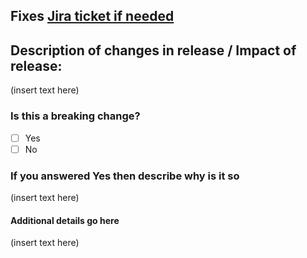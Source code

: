 ## Fixes [Jira ticket if needed](link)

## Description of changes in release / Impact of release:
(insert text here)

### Is this a breaking change?
  - [ ] Yes
  - [ ] No

### If you answered Yes then describe why is it so
(insert text here)

#### Additional details go here
(insert text here)
